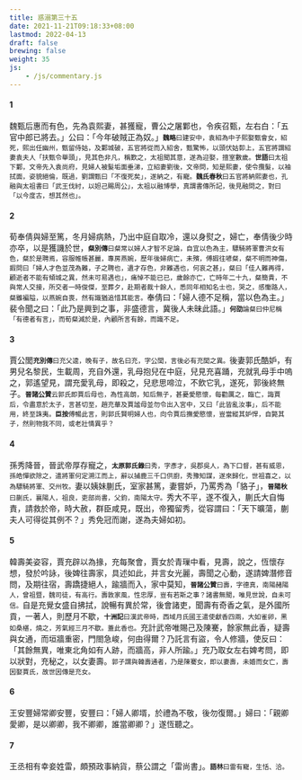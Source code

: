 ```yaml
---
title: 惑溺第三十五
date: 2021-11-21T09:18:33+08:00
lastmod: 2022-04-13
draft: false
brewing: false
weight: 35
js:
    - /js/commentary.js
---
```


#### 1

魏甄后惠而有色，先為袁熙妻，甚獲寵，曹公之屠鄴也，令疾召甄，左右白：「五官中郎已將去。」公曰：「今年破賊正為奴。」<small>**魏略**曰建安中，袁紹為中子熙娶甄會女，紹死，熙出任幽州，甄留侍姑，及鄴城破，五官將從而入紹舍，甄驚怖，以頭伏姑厀上，五官將謂紹妻袁夫人「扶甄令舉頭」，見其色非凡，稱歎之，太祖聞其意，遂為迎娶，擅室數歲。**世語**曰太祖下鄴，文帝先入袁尚府，見婦人被髮垢面垂涕，立紹妻劉後，文帝問，知是熙妻，使令攬髮，以袖拭面，姿貌絕倫，既過，劉謂甄曰「不復死矣」，遂納之，有寵。**魏氏春秋**曰五官將納熙妻也，孔融與太祖書曰「武王伐紂，以妲己賜周公」，太祖以融博學，真謂書傳所記，後見融問之，對曰「以今度古，想其然也」。</small>

#### 2

荀奉倩與婦至篤，冬月婦病熱，乃出中庭自取冷，還以身熨之，婦亡，奉倩後少時亦卒，以是獲譏於世，<small>**粲別傳**曰粲常以婦人才智不足論，自宜以色為主，驃騎將軍曹洪女有色，粲於是聘焉，容服帷帳甚麗，專房燕婉，歷年後婦病亡，未殯，傅嘏往喭粲，粲不明而神傷，嘏問曰「婦人才色並茂為難，子之聘也，遺才存色，非難遇也，何哀之甚」，粲曰「佳人難再得，顧逝者不能有傾城之異，然未可易遇也」，痛悼不能已已，歲餘亦亡，亡時年二十九，粲簡貴，不與常人交接，所交者一時俊傑，至葬夕，赴期者裁十餘人，悉同年相知名士也，哭之，感慟路人，粲雖褊隘，以燕婉自喪，然有識猶追惜其能言。</small>奉倩曰：「婦人德不足稱，當以色為主。」裴令聞之曰：「此乃是興到之事，非盛德言，冀後人未昧此語。」<small>**何劭**論粲曰仲尼稱「有德者有言」，而荀粲減於是，內顧所言有餘，而識不足。</small>

#### 3

賈公閭<small>**充別傳**曰充父逵，晚有子，故名曰充，字公閭，言後必有充閭之異。</small>後妻郭氏酷妒，有男兒名黎民，生載周，充自外還，乳母抱兒在中庭，兒見充喜踊，充就乳母手中嗚之，郭遙望見，謂充愛乳母，即殺之，兒悲思啼泣，不飲它乳，遂死，郭後終無子。<small>**晉諸公贊**云郭氏即賈后母也，為性高朗，知后無子，甚憂愛愍懷，每勸厲之，臨亡，誨賈后，令盡意於太子，言甚切至，趙充華及賈謐母並勿令出入宮中，又曰「此皆亂汝事」，后不能用，終至誅夷。**臣按**傅暢此言，則郭氏賢明婦人也，向令賈后撫愛愍懷，豈當縱其妒悍，自斃其子，然則物我不同，或老壯情異乎？</small>

#### 4

孫秀降晉，晉武帝厚存寵之，<small>**太原郭氏錄**曰秀，字彥才，吳郡吳人，為下口督，甚有威恩，孫皓憚欲除之，遣將軍何定溯江而上，辭以捕鹿三千口供廚，秀豫知謀，遂來歸化，世祖喜之，以為驃騎將軍、交州牧。</small>妻以姨妹蒯氏，室家甚篤，妻嘗妒，乃罵秀為「貉子」，<small>**晉陽秋**曰蒯氏，襄陽人，祖良，吏部尚書，父鈞，南陽太守。</small>秀大不平，遂不復入，蒯氏大自悔責，請救於帝，時大赦，群臣咸見，既出，帝獨留秀，從容謂曰：「天下曠蕩，蒯夫人可得從其例不？」秀免冠而謝，遂為夫婦如初。

#### 5

韓壽美姿容，賈充辟以為掾，充每聚會，賈女於青璅中看，見壽，說之，恆懷存想，發於吟詠，後婢往壽家，具述如此，并言女光麗，壽聞之心動，遂請婢潛修音問，及期往宿，壽蹻捷絕人，踰牆而入，家中莫知，<small>**晉諸公贊**曰壽，字德真，南陽赭陽人，曾祖暨，魏司徒，有高行。壽敦家風，性忠厚，豈有若斯之事？諸書無聞，唯見世說，自未可信。</small>自是充覺女盛自拂拭，說暢有異於常，後會諸吏，聞壽有奇香之氣，是外國所貢，一著人，則歷月不歇，<small>**十洲記**曰漢武帝時，西域月氏國王遣使獻香四兩，大如雀卵，黑如桑椹，燒之，芳氣經三月不歇。蓋此香也。</small>充計武帝唯賜己及陳騫，餘家無此香，疑壽與女通，而垣牆重密，門閤急峻，何由得爾？乃託言有盜，令人修牆，使反曰：「其餘無異，唯東北角如有人跡，而牆高，非人所踰。」充乃取女左右婢考問，即以狀對，充秘之，以女妻壽。<small>郭子謂與韓壽通者，乃是陳騫女，即以妻壽，未婚而女亡，壽因娶賈氏，故世因傳是充女。</small>

#### 6

王安豐婦常卿安豐，安豐曰：「婦人卿壻，於禮為不敬，後勿復爾。」婦曰：「親卿愛卿，是以卿卿，我不卿卿，誰當卿卿？」遂恆聽之。

#### 7

王丞相有幸妾姓雷，頗預政事納貨，蔡公謂之「雷尚書」。<small>**語林**曰雷有寵，生恬、洽。</small>